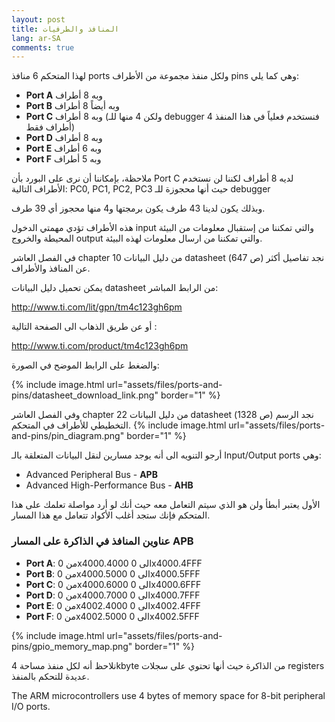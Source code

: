 ```yaml
---
layout: post
title: المنافذ والطرفيات
lang: ar-SA
comments: true
---
```


لهذا المتحكم 6 منافذ ports ولكل منفذ مجموعة من الأطراف pins وهي كما يلي: 
* **Port A** وبه 8 أطراف
* **Port B** وبه أيضاً 8 أطراف
* **Port C** وبه 8 أطراف (ولكن 4 منها للـ debugger فنستخدم فعلياً في هذا المنفذ 4 أطراف فقط)
* **Port D** وبه 8 أطراف
* **Port E** وبه 6 أطراف
* **Port F** وبه 5 أطراف

ملاحظة، بإمكاننا أن نرى على البورد بأن Port C لديه 8 أطراف لكننا لن نستخدم الأطراف التالية:
PC0, PC1, PC2, PC3
حيث أنها محجوزة للـ debugger

وبذلك يكون لدينا 43 طرف يكون برمجتها و4 منها محجوز أي 39 طرف.

هذه الأطراف تؤدي مهمتي الدخول input والتي تمكننا من إستقبال معلومات من البيئة المحيطة والخروج output والتي تمكننا من ارسال معلومات لهذه البيئة.

في الفصل العاشر chapter 10 من دليل البيانات datasheet (ص 647) نجد تفاصيل أكثر عن المنافذ والأطراف. 

يمكن تحميل دليل البيانات datasheet من الرابط المباشر:

<http://www.ti.com/lit/gpn/tm4c123gh6pm>

أو عن طريق الذهاب الى الصفحة التالية :

<http://www.ti.com/product/tm4c123gh6pm>

والضغط على الرابط الموضح في الصورة:

{% include image.html url="assets/files/ports-and-pins/datasheet_download_link.png" border="1" %}


وفي الفصل العاشر chapter 22 من دليل البيانات datasheet (ص 1328) نجد الرسم التخطيطي للأطراف في المتحكم. 
{% include image.html url="assets/files/ports-and-pins/pin_diagram.png" border="1" %}

أرجو التنويه الى أنه يوجد مسارين لنقل البيانات المتعلقة بالـ Input/Output ports وهي:
* Advanced Peripheral Bus - **APB**
* Advanced High-Performance Bus - **AHB**

الأول يعتبر أبطأ ولن هو الذي سيتم التعامل معه حيث أنك لو أرد مواصلة تعلمك على هذا المتحكم فإنك ستجد أغلب الأكواد تتعامل مع هذا المسار.


### []()عناوين المنافذ في الذاكرة على المسار APB
* **Port A**: من 0x4000.4000 الى 0x4000.4FFF
* **Port B**: من 0x4000.5000 الى 0x4000.5FFF
* **Port C**: من 0x4000.6000 الى 0x4000.6FFF
* **Port D**: من 0x4000.7000 الى 0x4000.7FFF
* **Port E**: من 0x4002.4000 الى 0x4002.4FFF
* **Port F**: من 0x4002.5000 الى 0x4002.5FFF

{% include image.html url="assets/files/ports-and-pins/gpio_memory_map.png" border="1" %}

نلاحظ أنه لكل منفذ مساحة 4kbyte من الذاكرة حيث أنها تحتوي على سجلات registers عديدة للتحكم بالمنفذ.



The ARM microcontrollers use 4 bytes of memory space for 8-bit peripheral I/O ports.

